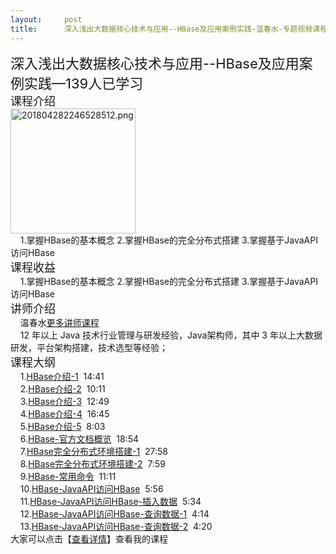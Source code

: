 ```yaml
---
layout:     post
title:      深入浅出大数据核心技术与应用--HBase及应用案例实践-温春水-专题视频课程
---
```

<div id="article_content" class="article_content clearfix csdn-tracking-statistics" data-pid="blog" data-mod="popu_307" data-dsm="post">
								            <link rel="stylesheet" href="https://csdnimg.cn/release/phoenix/template/css/ck_htmledit_views-f76675cdea.css">
						<div class="htmledit_views" id="content_views">
                <span style="font-size:22px;">深入浅出大数据核心技术与应用--HBase及应用案例实践—139人已学习</span> <br><span style="font-size:18px;">课程介绍</span>    <br><img width="200" src="https://img-bss.csdn.net/201804282246528512.png" alt="201804282246528512.png"><br>    1.掌握HBase的基本概念
 2.掌握HBase的完全分布式搭建
 3.掌握基于JavaAPI访问HBase<br><span style="font-size:18px;">课程收益</span><br>    1.掌握HBase的基本概念
 2.掌握HBase的完全分布式搭建
 3.掌握基于JavaAPI访问HBase<br><span style="font-size:18px;">讲师介绍</span><br>    温春水<a href="https://edu.csdn.net/lecturer/2141?utm_source=blog2edu" rel="nofollow">更多讲师课程</a><br>    12 年以上 Java 技术行业管理与研发经验，Java架构师，其中 3 年以上大数据研发，平台架构搭建，技术选型等经验；<br><span style="font-size:18px;">课程大纲</span><br>    1.<a href="https://edu.csdn.net/course/play/7990/163896?utm_source=blog2edu" rel="nofollow">HBase介绍-1</a>  14:41<br>    2.<a href="https://edu.csdn.net/course/play/7990/163897?utm_source=blog2edu" rel="nofollow">HBase介绍-2</a>  10:11<br>    3.<a href="https://edu.csdn.net/course/play/7990/163898?utm_source=blog2edu" rel="nofollow">HBase介绍-3</a>  12:49<br>    4.<a href="https://edu.csdn.net/course/play/7990/163899?utm_source=blog2edu" rel="nofollow">HBase介绍-4</a>  16:45<br>    5.<a href="https://edu.csdn.net/course/play/7990/163900?utm_source=blog2edu" rel="nofollow">HBase介绍-5</a>  8:03<br>    6.<a href="https://edu.csdn.net/course/play/7990/163901?utm_source=blog2edu" rel="nofollow">HBase-官方文档概览</a>  18:54<br>    7.<a href="https://edu.csdn.net/course/play/7990/163902?utm_source=blog2edu" rel="nofollow">HBase完全分布式环境搭建-1</a>  27:58<br>    8.<a href="https://edu.csdn.net/course/play/7990/163903?utm_source=blog2edu" rel="nofollow">HBase完全分布式环境搭建-2</a>  7:59<br>    9.<a href="https://edu.csdn.net/course/play/7990/163904?utm_source=blog2edu" rel="nofollow">HBase-常用命令</a>  11:11<br>    10.<a href="https://edu.csdn.net/course/play/7990/163905?utm_source=blog2edu" rel="nofollow">HBase-JavaAPI访问HBase</a>  5:56<br>    11.<a href="https://edu.csdn.net/course/play/7990/163906?utm_source=blog2edu" rel="nofollow">HBase-JavaAPI访问HBase-插入数据</a>  5:34<br>    12.<a href="https://edu.csdn.net/course/play/7990/163907?utm_source=blog2edu" rel="nofollow">HBase-JavaAPI访问HBase-查询数据-1</a>  4:14<br>    13.<a href="https://edu.csdn.net/course/play/7990/163908?utm_source=blog2edu" rel="nofollow">HBase-JavaAPI访问HBase-查询数据-2</a>  4:20<br>大家可以点击【<a href="https://edu.csdn.net/course/detail/7990?utm_source=blog2edu" rel="nofollow">查看详情</a>】查看我的课程            </div>
                </div>